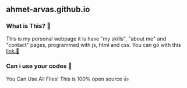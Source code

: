 ## ahmet-arvas.github.io

### What is This? 🤔
This is my personal webpage it is have "my skills", "about me" and "contact" pages, programmed with js, html and css.
You can go with this [link.🔗](http://ahmet-arvas.github.io)

### Can i use your codes 🤯
You Can Use All Files! This is 100% open source 👍
